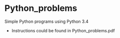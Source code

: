 # Python_problems

Simple Python programs using Python 3.4

- Instructions could be found in Python_problems.pdf
